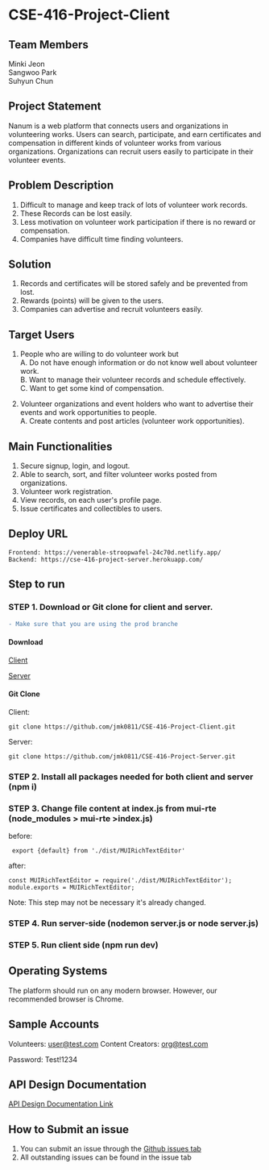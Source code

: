 # CSE-416-Project-Client


## Team Members
Minki Jeon  
Sangwoo Park  
Suhyun Chun  


## Project Statement
Nanum is a web platform that connects users and organizations in volunteering works. Users can search, participate, and earn certificates and compensation in different kinds of volunteer works from various organizations. Organizations can recruit users easily to participate in their volunteer events.


## Problem Description

1. Difficult to manage and keep track of lots of volunteer work records.
2. These Records can be lost easily.
3. Less motivation on volunteer work participation if there is no reward or compensation.
4. Companies have difficult time finding volunteers.


## Solution

1. Records and certificates will be stored safely and be prevented from lost.
2. Rewards (points) will be given to the users.
3. Companies can advertise and recruit volunteers easily.



## Target Users

1.	People who are willing to do volunteer work but  
  A.	Do not have enough information or do not know well about volunteer work.  
  B.	Want to manage their volunteer records and schedule effectively.  
  C.	Want to get some kind of compensation.  
  
2.	Volunteer organizations and event holders who want to advertise their events and work opportunities to people.  
  A.	Create contents and post articles (volunteer work opportunities).  


## Main Functionalities

1.	Secure signup, login, and logout.
2.  Able to search, sort, and filter volunteer works posted from organizations. 
3.	Volunteer work registration.
4.	View records, on each user's profile page.
5.	Issue certificates and collectibles to users.


## Deploy URL
	Frontend: https://venerable-stroopwafel-24c70d.netlify.app/
	Backend: https://cse-416-project-server.herokuapp.com/

## Step to run 

### STEP 1. Download or Git clone for client and server.
```diff
- Make sure that you are using the prod branche
```

#### Download
[Client](https://github.com/jmk0811/CSE-416-Project-Client/tree/prod)

[Server](https://github.com/jmk0811/CSE-416-Project-Server/tree/prod)

#### Git Clone
Client: 
```
git clone https://github.com/jmk0811/CSE-416-Project-Client.git
```
Server: 
```
git clone https://github.com/jmk0811/CSE-416-Project-Server.git
```

### STEP 2. Install all packages needed for both client and server (npm i)

### STEP 3. Change file content at index.js from mui-rte (node_modules > mui-rte >index.js)

before:
``` 
 export {default} from './dist/MUIRichTextEditor'
```
after:
```
const MUIRichTextEditor = require('./dist/MUIRichTextEditor'); module.exports = MUIRichTextEditor;
```

Note: This step may not be necessary it's already changed.

### STEP 4. Run server-side (nodemon server.js or node server.js)

### STEP 5. Run client side (npm run dev) 

## Operating Systems

The platform should run on any modern browser. However, our recommended browser is Chrome.

## Sample Accounts

Volunteers: user@test.com
Content Creators: org@test.com

Password: Test!1234

## API Design Documentation

[API Design Documentation Link](https://docs.google.com/spreadsheets/d/1FL2lbrHG2zM9vgd6tAunh98WdouYaGJ2WFJYhZ0gfz4/edit#gid=0)

## How to Submit an issue
1. You can submit an issue through the [Github issues tab](https://github.com/jmk0811/CSE-416-Project-Client/issues)
2. All outstanding issues can be found in the issue tab
